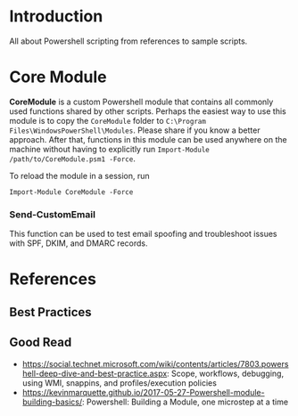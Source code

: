 # Introduction
All about Powershell scripting from references to sample scripts.

# Core Module
**CoreModule** is a custom Powershell module that contains all commonly used functions shared by other scripts. Perhaps the easiest way to use this module is to copy the `CoreModule` folder to `C:\Program Files\WindowsPowerShell\Modules`. Please share if you know a better approach. After that, functions in this module can be used anywhere on the machine without having to explicitly run `Import-Module /path/to/CoreModule.psm1 -Force`.

To reload the module in a session, run 
```
Import-Module CoreModule -Force
````

### Send-CustomEmail
This function can be used to test email spoofing and troubleshoot issues with SPF, DKIM, and DMARC records.

# References
## Best Practices

## Good Read
- https://social.technet.microsoft.com/wiki/contents/articles/7803.powershell-deep-dive-and-best-practice.aspx: Scope, workflows, debugging, using WMI, snappins, and profiles/execution policies
- https://kevinmarquette.github.io/2017-05-27-Powershell-module-building-basics/: Powershell: Building a Module, one microstep at a time
